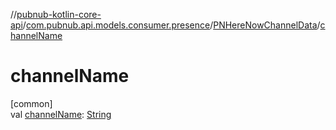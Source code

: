 //[pubnub-kotlin-core-api](../../../index.md)/[com.pubnub.api.models.consumer.presence](../index.md)/[PNHereNowChannelData](index.md)/[channelName](channel-name.md)

# channelName

[common]\
val [channelName](channel-name.md): [String](https://kotlinlang.org/api/latest/jvm/stdlib/kotlin-stdlib/kotlin/-string/index.html)
